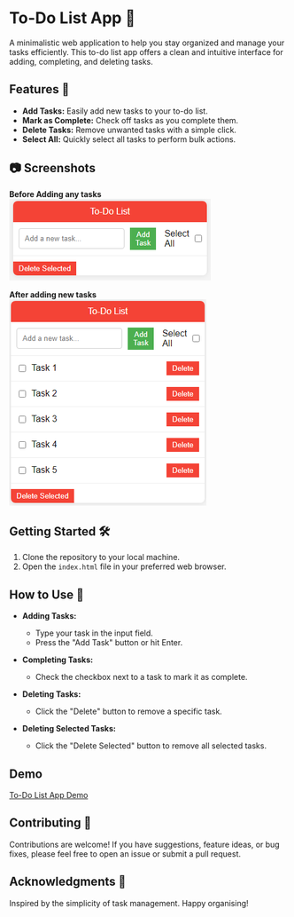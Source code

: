 # To-Do List App 📝

A minimalistic web application to help you stay organized and manage your tasks efficiently. This to-do list app offers a clean and intuitive interface for adding, completing, and deleting tasks.

## Features 🚀

- **Add Tasks:** Easily add new tasks to your to-do list.
- **Mark as Complete:** Check off tasks as you complete them.
- **Delete Tasks:** Remove unwanted tasks with a simple click.
- **Select All:** Quickly select all tasks to perform bulk actions.

## 📷 Screenshots

**Before Adding any tasks**<br>
![To-Do List App Screenshot1](./screenshots/screenshot1.png)

**After adding new tasks**<br>
![To-Do List App Screenshot2](./screenshots/screenshot2.png)

## Getting Started 🛠️

1. Clone the repository to your local machine.
2. Open the `index.html` file in your preferred web browser.

## How to Use 📌

- **Adding Tasks:**
  - Type your task in the input field.
  - Press the "Add Task" button or hit Enter.

- **Completing Tasks:**
  - Check the checkbox next to a task to mark it as complete.

- **Deleting Tasks:**
  - Click the "Delete" button to remove a specific task.

- **Deleting Selected Tasks:**
  - Click the "Delete Selected" button to remove all selected tasks.

## Demo

[To-Do List App Demo](./videoa/video1.mp4)

## Contributing 🤝

Contributions are welcome! If you have suggestions, feature ideas, or bug fixes, please feel free to open an issue or submit a pull request.

## Acknowledgments 🙏

Inspired by the simplicity of task management. Happy organising!
